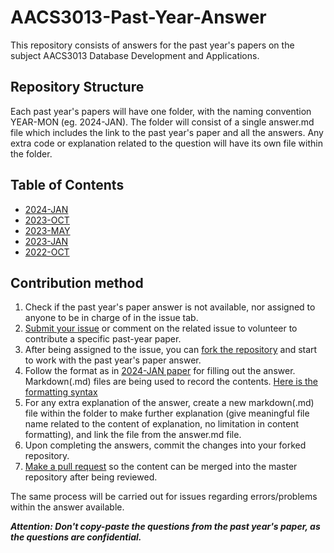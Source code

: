 # AACS3013-Past-Year-Answer

This repository consists of answers for the past year's papers on the subject AACS3013 Database Development and Applications.

## Repository Structure

Each past year's papers will have one folder, with the naming convention YEAR-MON (eg. 2024-JAN).
The folder will consist of a single answer.md file which includes the link to the past year's paper and all the answers.
Any extra code or explanation related to the question will have its own file within the folder.

## Table of Contents
- [2024-JAN](2024-JAN/answer.md)
- [2023-OCT](2023-OCT/answer.md)
- [2023-MAY](2023-MAY/answer.md)
- [2023-JAN](2023-JAN/answer.md)
- [2022-OCT](2022-OCT/answer.md)

## Contribution method

1. Check if the past year's paper answer is not available, nor assigned to anyone to be in charge of in the issue tab.
2. [Submit your issue](https://docs.github.com/en/issues/tracking-your-work-with-issues/creating-an-issue) or comment on the related issue to volunteer to contribute a specific past-year paper.
3. After being assigned to the issue, you can [fork the repository](https://docs.github.com/en/pull-requests/collaborating-with-pull-requests/working-with-forks/fork-a-repo) and start to work with the past year's paper answer.
4. Follow the format as in [2024-JAN paper](2024-JAN/answer.md) for filling out the answer. Markdown(.md) files are being used to record the contents. [Here is the formatting syntax](https://docs.github.com/en/get-started/writing-on-github/getting-started-with-writing-and-formatting-on-github/basic-writing-and-formatting-syntax)
5. For any extra explanation of the answer, create a new markdown(.md) file within the folder to make further explanation (give meaningful file name related to the content of explanation, no limitation in content formatting), and link the file from the answer.md file.
6. Upon completing the answers, commit the changes into your forked repository.
7. [Make a pull request](https://docs.github.com/en/pull-requests/collaborating-with-pull-requests/proposing-changes-to-your-work-with-pull-requests/creating-a-pull-request-from-a-fork) so the content can be merged into the master repository after being reviewed.

The same process will be carried out for issues regarding errors/problems within the answer available.

***Attention: Don't copy-paste the questions from the past year's paper, as the questions are confidential.***
